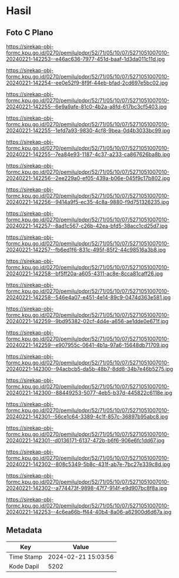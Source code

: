 # Hasil

## Foto C Plano

https://sirekap-obj-formc.kpu.go.id/0270/pemilu/pdpr/52/71/05/10/07/5271051007010-20240221-142253--e46ac636-7977-451d-baaf-1d3da011c11d.jpg

https://sirekap-obj-formc.kpu.go.id/0270/pemilu/pdpr/52/71/05/10/07/5271051007010-20240221-142254--ee0e52f9-8f9f-44eb-bfad-2cd697e5bc02.jpg

https://sirekap-obj-formc.kpu.go.id/0270/pemilu/pdpr/52/71/05/10/07/5271051007010-20240221-142255--6e9a9afe-81c0-4b2a-a8fd-617bc3cf5403.jpg

https://sirekap-obj-formc.kpu.go.id/0270/pemilu/pdpr/52/71/05/10/07/5271051007010-20240221-142255--1efd7a93-9830-4cf8-9bea-0d4b3033bc99.jpg

https://sirekap-obj-formc.kpu.go.id/0270/pemilu/pdpr/52/71/05/10/07/5271051007010-20240221-142255--7ea84e93-1187-4c37-a233-ca867626ba8b.jpg

https://sirekap-obj-formc.kpu.go.id/0270/pemilu/pdpr/52/71/05/10/07/5271051007010-20240221-142256--2ee229a0-ef05-439a-b06e-045f9c17b802.jpg

https://sirekap-obj-formc.kpu.go.id/0270/pemilu/pdpr/52/71/05/10/07/5271051007010-20240221-142256--9414a9f5-ec35-4c8a-9880-f9d751326235.jpg

https://sirekap-obj-formc.kpu.go.id/0270/pemilu/pdpr/52/71/05/10/07/5271051007010-20240221-142257--8ad1c567-c26b-42ea-bfd5-38acc1cd25d7.jpg

https://sirekap-obj-formc.kpu.go.id/0270/pemilu/pdpr/52/71/05/10/07/5271051007010-20240221-142257--fb6ed1f6-831c-495f-85f2-44c98516a3b8.jpg

https://sirekap-obj-formc.kpu.go.id/0270/pemilu/pdpr/52/71/05/10/07/5271051007010-20240221-142258--bf5ff20a-a605-4311-ac8e-8cca81caff26.jpg

https://sirekap-obj-formc.kpu.go.id/0270/pemilu/pdpr/52/71/05/10/07/5271051007010-20240221-142258--546e4a07-e451-4e14-89c9-0474d363e581.jpg

https://sirekap-obj-formc.kpu.go.id/0270/pemilu/pdpr/52/71/05/10/07/5271051007010-20240221-142259--9bd95382-02cf-4d4e-a656-ae1dde0e671f.jpg

https://sirekap-obj-formc.kpu.go.id/0270/pemilu/pdpr/52/71/05/10/07/5271051007010-20240221-142259--e907955c-0641-4b1a-97a6-15648db71709.jpg

https://sirekap-obj-formc.kpu.go.id/0270/pemilu/pdpr/52/71/05/10/07/5271051007010-20240221-142300--94acbcb5-da5b-48b7-8dd8-34b7e46b5275.jpg

https://sirekap-obj-formc.kpu.go.id/0270/pemilu/pdpr/52/71/05/10/07/5271051007010-20240221-142300--88449253-5077-4eb5-b37d-445822c6118e.jpg

https://sirekap-obj-formc.kpu.go.id/0270/pemilu/pdpr/52/71/05/10/07/5271051007010-20240221-142301--56ce1c64-3389-4c1f-857c-36897b95abc8.jpg

https://sirekap-obj-formc.kpu.go.id/0270/pemilu/pdpr/52/71/05/10/07/5271051007010-20240221-142301--d0136171-6137-472b-b6f6-906e6fc1dd67.jpg

https://sirekap-obj-formc.kpu.go.id/0270/pemilu/pdpr/52/71/05/10/07/5271051007010-20240221-142302--808c5349-5b8c-431f-ab7e-7bc27e339c8d.jpg

https://sirekap-obj-formc.kpu.go.id/0270/pemilu/pdpr/52/71/05/10/07/5271051007010-20240221-142302--a774473f-9898-47f7-914f-e9d907bc8f8a.jpg

https://sirekap-obj-formc.kpu.go.id/0270/pemilu/pdpr/52/71/05/10/07/5271051007010-20240221-142253--4c6ea66b-ff44-40b4-8a06-a62900d6d67a.jpg


## Metadata

| Key        | Value               |
| ---------- | ------------------- |
| Time Stamp | 2024-02-21 15:03:56 |
| Kode Dapil | 5202                |



